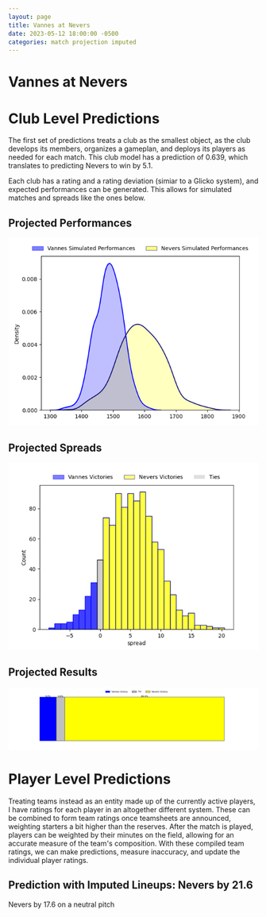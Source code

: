 ```yaml
---  
layout: page  
title: Vannes at Nevers  
date: 2023-05-12 18:00:00 -0500  
categories: match projection imputed  
---
```

# Vannes at Nevers

# Club Level Predictions


The first set of predictions treats a club as the smallest object, as the club develops its members, organizes a gameplan, and deploys its players as needed for each match. This club model has a prediction of 0.639, which translates to predicting Nevers to win by 5.1.

Each club has a rating and a rating deviation (simiar to a Glicko system), and expected performances can be generated. This allows for simulated matches and spreads like the ones below.
## Projected Performances


![Projected Performances](plots/performances_2023-05-12-Nevers-Vannes.png)
## Projected Spreads


![Projected Spreads](plots/spreads_2023-05-12-Nevers-Vannes.png)
## Projected Results


![Projected Results](plots/resultbar_2023-05-12-Nevers-Vannes.png)
# Player Level Predictions


Treating teams instead as an entity made up of the currently active players, I have ratings for each player in an altogether different system. These can be combined to form team ratings once teamsheets are announced, weighting starters a bit higher than the reserves. After the match is played, players can be weighted by their minutes on the field, allowing for an accurate measure of the team's composition. With these compiled team ratings, we can make predictions, measure inaccuracy, and update the individual player ratings.
## Prediction with Imputed Lineups: Nevers by 21.6


Nevers by 17.6 on a neutral pitch

